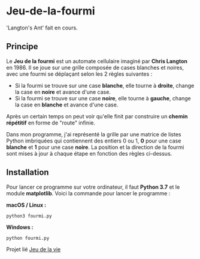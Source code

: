 # Jeu-de-la-fourmi  
'Langton's Ant' fait en cours.

## Principe

Le **Jeu de la fourmi** est un automate cellulaire imaginé par **Chris Langton** en 1986. Il se joue sur une grille composée de cases blanches et noires, avec une fourmi se déplaçant selon les 2 règles suivantes :

- Si la fourmi se trouve sur une case **blanche**, elle tourne à **droite**, change la case en **noire** et avance d'une case.  
- Si la fourmi se trouve sur une case **noire**, elle tourne à **gauche**, change la case en **blanche** et avance d'une case.

Après un certain temps on peut voir qu'elle finit par construire un **chemin répétitif** en forme de "route" infinie.

Dans mon programme, j'ai représenté la grille par une matrice de listes Python imbriquées qui contiennent des entiers 0 ou 1, **0** pour une case **blanche** et **1** pour une case **noire**. La position et la direction de la fourmi sont mises à jour à chaque étape en fonction des règles ci-dessus.

## Installation

Pour lancer ce programme sur votre ordinateur, il faut **Python 3.7** et le module **matplotlib**. Voici la commande pour lancer le programme :

**macOS / Linux :**  
```
python3 fourmi.py
```

**Windows :**  
```
python fourmi.py
```

Projet lié [Jeu de la vie](https://github.com/0x8765/Jeu-de-la-vie)
